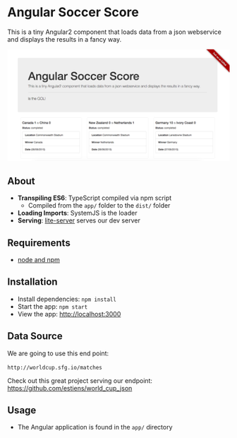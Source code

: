 # Angular Soccer Score
This is a tiny Angular2 component that loads data from a json webservice and displays the results in a fancy way.

![alt tag](https://raw.githubusercontent.com/AndresCL/AngularSoccerScore/master/demo.png)

## About

- **Transpiling ES6**: TypeScript compiled via npm script
    + Compiled from the `app/` folder to the `dist/` folder
- **Loading Imports**: SystemJS is the loader 
- **Serving**: [lite-server](https://github.com/johnpapa/lite-server) serves our dev server

## Requirements

- [node and npm](https://nodejs.org)

## Installation

- Install dependencies: `npm install`
- Start the app: `npm start`
- View the app: <http://localhost:3000>

## Data Source

We are going to use this end point:

`http://worldcup.sfg.io/matches`

Check out this great project serving our endpoint: https://github.com/estiens/world_cup_json

## Usage

- The Angular application is found in the `app/` directory